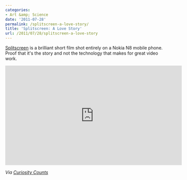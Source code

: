 ```yaml
---
categories:
- Art &amp; Science
date: '2011-07-28'
permalink: /splitscreen-a-love-story/
title: 'Splitscreen: A Love Story'
url: /2011/07/28/splitscreen-a-love-story
---
```


<a href="http://vimeo.com/25451551">Splitscreen</a> is a brilliant short film shot entirely on a Nokia N8 mobile phone. Proof that it's the story and not the technology that makes for great video work.

<iframe class="alignc" src="https://player.vimeo.com/video/25451551" width="560" height="315" frameborder="0"></iframe>

<em>Via <a href="http://curiositycounts.com/post/7035586944/splitscreen-a-love-story-lovely-short-film-shot">Curiosity Counts</a></em>